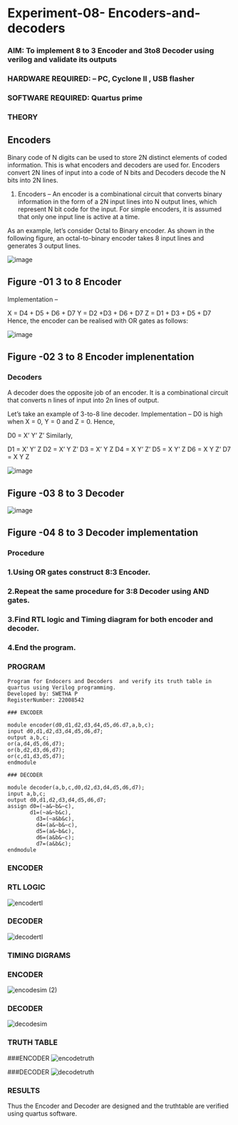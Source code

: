 # Experiment-08- Encoders-and-decoders 
### AIM: To implement 8 to 3 Encoder and  3to8 Decoder using verilog and validate its outputs
### HARDWARE REQUIRED:  – PC, Cyclone II , USB flasher
### SOFTWARE REQUIRED:   Quartus prime
### THEORY 

## Encoders
Binary code of N digits can be used to store 2N distinct elements of coded information. This is what encoders and decoders are used for. Encoders convert 2N lines of input into a code of N bits and Decoders decode the N bits into 2N lines.

1. Encoders –
An encoder is a combinational circuit that converts binary information in the form of a 2N input lines into N output lines, which represent N bit code for the input. For simple encoders, it is assumed that only one input line is active at a time.

As an example, let’s consider Octal to Binary encoder. As shown in the following figure, an octal-to-binary encoder takes 8 input lines and generates 3 output lines.

![image](https://user-images.githubusercontent.com/36288975/171543588-bc0746df-a173-4b35-989e-5fb7d385fe8a.png)
## Figure -01 3 to 8 Encoder 


Implementation –

X = D4 + D5 + D6 + D7
Y = D2 +D3 + D6 + D7
Z = D1 + D3 + D5 + D7 
Hence, the encoder can be realised with OR gates as follows:


![image](https://user-images.githubusercontent.com/36288975/171543740-68403b82-aa93-4c98-9343-f32b14885a2e.png)
## Figure -02 3 to 8 Encoder implenentation 

 ### Decoders 
A decoder does the opposite job of an encoder. It is a combinational circuit that converts n lines of input into 2n lines of output.

Let’s take an example of 3-to-8 line decoder.
Implementation –
D0 is high when X = 0, Y = 0 and Z = 0. Hence,

D0 = X’ Y’ Z’ 
Similarly,

D1 = X’ Y’ Z
D2 = X’ Y Z’
D3 = X’ Y Z
D4 = X Y’ Z’
D5 = X Y’ Z
D6 = X Y Z’
D7 = X Y Z 


![image](https://user-images.githubusercontent.com/36288975/171543978-ee2d0671-2846-40a1-8705-507fd6287a49.png)
## Figure -03 8 to 3 Decoder 



![image](https://user-images.githubusercontent.com/36288975/171543866-5a6eace6-8683-49d7-9c4f-a7cb30ec3035.png)
## Figure -04 8 to 3 Decoder implementation 

### Procedure

### 1.Using OR gates construct 8:3 Encoder.

### 2.Repeat the same procedure for 3:8 Decoder using AND gates.

### 3.Find RTL logic and Timing diagram for both encoder and decoder.

### 4.End the program.



### PROGRAM 
```
Program for Endocers and Decoders  and verify its truth table in quartus using Verilog programming.
Developed by: SWETHA P
RegisterNumber: 22008542

### ENCODER 

module encoder(d0,d1,d2,d3,d4,d5,d6.d7,a,b,c);
input d0,d1,d2,d3,d4,d5,d6,d7;
output a,b,c;
or(a,d4,d5,d6,d7);
or(b,d2,d3,d6,d7);
or(c,d1,d3,d5,d7);
endmodule

### DECODER

module decoder(a,b,c,d0,d2,d3,d4,d5,d6,d7);
input a,b,c;
output d0,d1,d2,d3,d4,d5,d6,d7;
assign d0=(~a&~b&~c),
       d1=(~a&~b&c),
		 d3=(~a&b&c),
		 d4=(a&~b&~c),
		 d5=(a&~b&c),
		 d6=(a&b&~c);
		 d7=(a&b&c);
endmodule
```
### ENCODER

### RTL LOGIC  
![encodertl](https://user-images.githubusercontent.com/120623583/214604316-395a0670-a434-41ab-afcc-5533c2f1725a.png)
  
### DECODER
![decodertl](https://user-images.githubusercontent.com/120623583/214604483-9b3625e5-4205-49f9-a40b-587bae60f28c.png)


### TIMING DIGRAMS  

### ENCODER 
![encodesim (2)](https://user-images.githubusercontent.com/120623583/214604611-6e55cbe7-4813-44f7-aacd-e234f24b5a8c.png)

### DECODER
![decodesim](https://user-images.githubusercontent.com/120623583/214604870-46a268f3-c4f9-4382-a7c9-8fa04083e0d4.png)


### TRUTH TABLE

###ENCODER
![encodetruth](https://user-images.githubusercontent.com/120623583/214605086-3f08d191-9c55-4c90-bbd0-d526d5e36441.png)

###DECODER
![decodetruth](https://user-images.githubusercontent.com/120623583/214605193-b0d3f545-8c33-4c67-9863-11ef1405f927.png)


### RESULTS 
Thus the Encoder and Decoder are designed and the truthtable are verified using quartus software.
